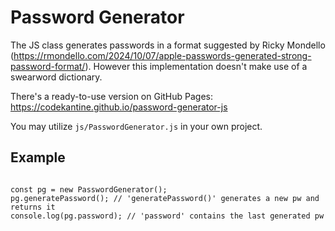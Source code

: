 # Password Generator

The JS class generates passwords in a format suggested by Ricky Mondello
(https://rmondello.com/2024/10/07/apple-passwords-generated-strong-password-format/).
However this implementation doesn't make use of a swearword dictionary.

There's a ready-to-use version on GitHub Pages:
https://codekantine.github.io/password-generator-js

You may utilize <code>js/PasswordGenerator.js</code> in your own project.

## Example

<code>
const pg = new PasswordGenerator();
pg.generatePassword(); // 'generatePassword()' generates a new pw and returns it
console.log(pg.password); // 'password' contains the last generated pw
</code>
